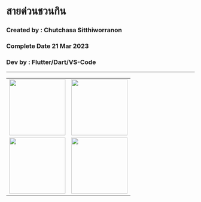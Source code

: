# สายด่วนชวนกิน

### Created by : Chutchasa Sitthiworranon

### Complete Date 21 Mar 2023


### Dev by : Flutter/Dart/VS-Code

***
<table>
  <tr>
    <td>
      <img src="https://user-images.githubusercontent.com/91243275/226536000-e965c3e5-116e-45c1-9503-481a514cbfe0.png"width="150">
      </td>
      <td>
        <img src="https://user-images.githubusercontent.com/91243275/226536044-08dc3fa5-d9d9-4f02-9a92-ce935fe5a26b.png"width="150">
        </td>
       </tr>
       <tr>
           <td>
      <img src="https://user-images.githubusercontent.com/91243275/226536000-e965c3e5-116e-45c1-9503-481a514cbfe0.png"width="150">
      </td>
      <td>
        <img src="https://user-images.githubusercontent.com/91243275/226536044-08dc3fa5-d9d9-4f02-9a92-ce935fe5a26b.png"width="150">
       </td>
       </tr>      

</table>



